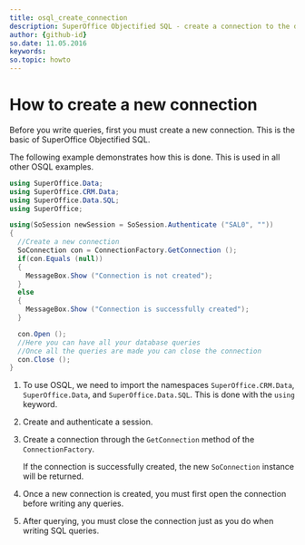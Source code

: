 ```yaml
---
title: osql_create_connection
description: SuperOffice Objectified SQL - create a connection to the database
author: {github-id}
so.date: 11.05.2016
keywords: 
so.topic: howto
---
```


# How to create a new connection

Before you write queries, first you must create a new connection. This is the basic of SuperOffice Objectified SQL.

The following example demonstrates how this is done. This is used in all other OSQL examples.

```csharp
using SuperOffice.Data;
using SuperOffice.CRM.Data;
using SuperOffice.Data.SQL;
using SuperOffice;

using(SoSession newSession = SoSession.Authenticate ("SAL0", ""))
{
  //Create a new connection
  SoConnection con = ConnectionFactory.GetConnection ();
  if(con.Equals (null))
  {
    MessageBox.Show ("Connection is not created");
  }
  else
  {
    MessageBox.Show ("Connection is successfully created");
  }

  con.Open ();
  //Here you can have all your database queries
  //Once all the queries are made you can close the connection
  con.Close ();
}
```

1. To use OSQL, we need to import the namespaces `SuperOffice.CRM.Data`, `SuperOffice.Data`, and `SuperOffice.Data.SQL`. This is done with the `using` keyword.

2. Create and authenticate a session.

3. Create a connection through the `GetConnection` method of the `ConnectionFactory`.

    If the connection is successfully created, the new `SoConnection` instance will be returned.

4. Once a new connection is created, you must first open the connection before writing any queries.

5. After querying, you must close the connection just as you do when writing SQL queries.
